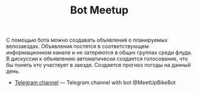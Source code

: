 <header>
<h1>Bot Meetup</h1>
</header>

С помощью бота можно создавать объявления о планируемых велозаездах. Объявления постятся в соответствующем информационном канале и не затеряются в общих группах среди флуда. В дискуссии к объявлению автоматически создается голосование, что бы понять кто участвует в заезде. Создается прогноз погоды на данный день.


- [Telegram channel](https://t.me/meetupkmv) — Telegram channel with bot @MeetUpBikeBot

